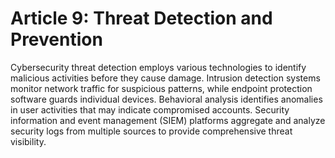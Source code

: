 # Article 9: Threat Detection and Prevention

Cybersecurity threat detection employs various technologies to identify malicious activities before they cause damage. Intrusion detection systems monitor network traffic for suspicious patterns, while endpoint protection software guards individual devices. Behavioral analysis identifies anomalies in user activities that may indicate compromised accounts. Security information and event management (SIEM) platforms aggregate and analyze security logs from multiple sources to provide comprehensive threat visibility.
